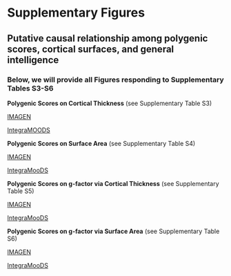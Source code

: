 # Supplementary Figures
## Putative causal relationship among polygenic scores, cortical surfaces, and general intelligence
### Below, we will provide all Figures responding to Supplementary Tables S3-S6

**Polygenic Scores on Cortical Thickness** (see Supplementary Table S3)

[IMAGEN](http://htmlpreview.github.io/?https://github.com/bobvogel/g-factor-mediation/blob/master/IMAGEN_MAINEFFECT_CT/ALL_tstat_con1_thickness.html) 

[IntegraMOODS](http://htmlpreview.github.io/?https://github.com/bobvogel/g-factor-mediation/blob/master/INTEGRAMOODS_MAINEFFECT_CT/ALL_tstat_con1_thickness.html)

**Polygenic Scores on Surface Area** (see Supplementary Table S4)

[IMAGEN](http://htmlpreview.github.io/?https://github.com/bobvogel/g-factor-mediation/blob/master/IMAGEN_MAINEFFECT_SA/ALL_tstat_con1_area.html)

[IntegraMooDS](http://htmlpreview.github.io/?https://github.com/bobvogel/g-factor-mediation/blob/master/INTEGRAMOODS_MAINEFFECT_SA/ALL_tstat_con1_area.html)

**Polygenic Scores on g-factor via Cortical Thickness** (see Supplementary Table S5)

[IMAGEN](http://htmlpreview.github.io/?https://github.com/bobvogel/g-factor-mediation/blob/master/IMAGEN_MEDIATION_CT/ALL_SobelZ_M_thickness.html)

[IntegraMooDS](http://htmlpreview.github.io/?https://github.com/bobvogel/g-factor-mediation/blob/master/INTEGRAMOODS_MEDIATION_CT/ALL_SobelZ_M_thickness.html)

**Polygenic Scores on g-factor via Surface Area** (see Supplementary Table S6)

[IMAGEN](http://htmlpreview.github.io/?https://github.com/bobvogel/g-factor-mediation/blob/master/IMAGEN_MEDIATION_SA/ALL_SobelZ_M_area.html)

[IntegraMooDS](http://htmlpreview.github.io/?https://github.com/bobvogel/g-factor-mediation/blob/master/INTEGRAMOODS_MEDIATION_SA/ALL_SobelZ_M_area.html)

</p>
